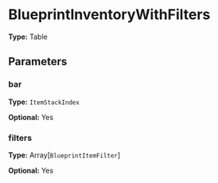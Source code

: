 # BlueprintInventoryWithFilters

**Type:** Table

## Parameters

### bar

**Type:** `ItemStackIndex`

**Optional:** Yes

### filters

**Type:** Array[`BlueprintItemFilter`]

**Optional:** Yes

